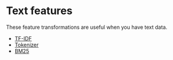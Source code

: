 # Text features

These feature transformations are useful when you have text data.

* [TF-IDF](feature-engineering/tfidf.md)
* [Tokenizer](feature-engineering/tokenizer.md)
* [BM25](feature-engineering/bm25.md)



